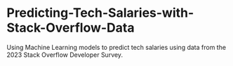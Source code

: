 # Predicting-Tech-Salaries-with-Stack-Overflow-Data
Using Machine Learning models to predict tech salaries using data from the 2023 Stack Overflow Developer Survey.
